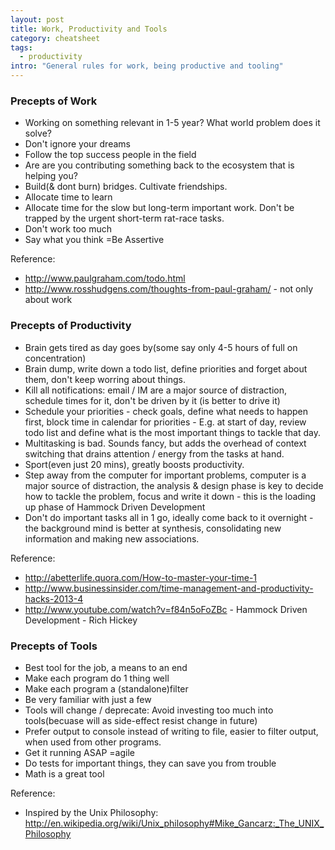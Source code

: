```yaml
---
layout: post
title: Work, Productivity and Tools
category: cheatsheet
tags:
  - productivity  
intro: "General rules for work, being productive and tooling"
---
```


### Precepts of Work

  - Working on something relevant in 1-5 year? What world problem does it solve?
  - Don't ignore your dreams
  - Follow the top success people in the field
  - Are are you contributing something back to the ecosystem that is helping you?
  - Build(& dont burn) bridges. Cultivate friendships.
  - Allocate time to learn
  - Allocate time for the slow but long-term important work. Don't be trapped by the urgent short-term rat-race tasks.
  - Don't work too much
  - Say what you think =Be Assertive

Reference: 
- http://www.paulgraham.com/todo.html
- http://www.rosshudgens.com/thoughts-from-paul-graham/ - not only about work

### Precepts of Productivity

  - Brain gets tired as day goes by(some say only 4-5 hours of full on concentration)
  - Brain dump, write down a todo list, define priorities and forget about them, don't keep worring about things.
  - Kill all notifications: email / IM are a major source of distraction, schedule times for it, don't be driven by it (is better to drive it)
  - Schedule your priorities - check goals, define what needs to happen first, block time in calendar for priorities - E.g. at start of day, review todo list and define what is the most important things to tackle that day.
  - Multitasking is bad. Sounds fancy, but adds the overhead of context switching that drains attention / energy from the tasks at hand.
  - Sport(even just 20  mins), greatly boosts productivity.
  - Step away from the computer for important problems, computer is a major source of distraction, the analysis & design phase is key to decide how to tackle the problem, focus and write it down - this is the loading up phase of Hammock Driven Development
  - Don't do important tasks all in 1 go, ideally come back to it overnight - the background mind is better at synthesis, consolidating new information and making new associations.
 
Reference: 
- http://abetterlife.quora.com/How-to-master-your-time-1
- http://www.businessinsider.com/time-management-and-productivity-hacks-2013-4
- http://www.youtube.com/watch?v=f84n5oFoZBc - Hammock Driven Development - Rich Hickey

### Precepts of Tools
  - Best tool for the job, a means to an end
  - Make each program do 1 thing well
  - Make each program a (standalone)filter    
  - Be very familiar with just a few
  - Tools will change / deprecate: Avoid investing too much into tools(becuase will as side-effect resist change in future)
  - Prefer output to console instead of writing to file, easier to filter output, when used from other programs.
  - Get it running ASAP =agile
  - Do tests for important things, they can save you from trouble
  - Math is a great tool

Reference: 
- Inspired by the Unix Philosophy: http://en.wikipedia.org/wiki/Unix_philosophy#Mike_Gancarz:_The_UNIX_Philosophy
